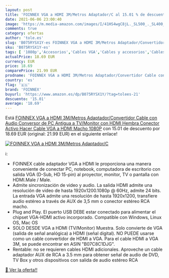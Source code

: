 ```yaml
---
layout: post
title: 'FOINNEX VGA a HDMI 3M/Metros Adaptador/C al 15.01 % de descuento'
date: 2021-06-06 23:00:40
image: 'https://m.media-amazon.com/images/I/41HS4wgC8jL._SL500_._SL400_.jpg'
comments: true
category: ofertas
author: 'tole.es'
slug: 'B075RYSX1Y-es FOINNEX VGA a HDMI 3M/Metros Adaptador/Convertidor Cable...'
sku: 'B075RYSX1Y-es'
tags: [ '1080p','Accesorios','Cables VGA','Cables y accesorios','Cables y conectores','Informática','foinnex', ]
actualPrice: 18.69 EUR
currency: EUR
price: 18.69
comparePrice: 21.99 EUR
prodname: 'FOINNEX VGA a HDMI 3M/Metros Adaptador/Convertidor Cable con Audio  Conversor de PC Antigua a TV/Monitor con HDMI Hembra Conector  Activo Hacer Cable VGA a HDMI Macho 1080P'
country: 'es'
flag: '🇪🇸'
brand: 'FOINNEX'
buyurl: 'https://www.amazon.es/dp/B075RYSX1Y/?tag=tolees-21'
descuento: '15.01'
average: '18.69'
---
```


Está [FOINNEX VGA a HDMI 3M/Metros Adaptador/Convertidor Cable con Audio  Conversor de PC Antigua a TV/Monitor con HDMI Hembra Conector  Activo Hacer Cable VGA a HDMI Macho 1080P](https://www.amazon.es/dp/B075RYSX1Y/?tag=tolees-21) con 15.01 de descuento por 18.69 EUR (original: 21.99 EUR) en el siguiente enlace!

[![FOINNEX VGA a HDMI 3M/Metros Adaptador/C](https://m.media-amazon.com/images/I/41HS4wgC8jL._SL500_._SL400_.jpg)](https://www.amazon.es/dp/B075RYSX1Y/?tag=tolees-21)

ℹ️:

- FOINNEX cable adaptador VGA a HDMI le proporciona una manera conveniente de conectar PC, notebook, computadora de escritorio con salida VGA (D-Sub, HD 15-pin) al proyector, monitor, TV o pantalla con HDMI.Male / Male.
- Admite sincronización de video y audio. La salida HDMI admite una resolución de video de hasta 1920x1200.1080p @ 60Hz, admite 24 bits. La entrada VGA admite una resolución de hasta 1920x1200, transfiere audio estéreo a través de AUX de 3,5 mm o conector estéreo RCA macho.
- Plug and Play. El puerto USB DEBE estar conectado para alimentar el chipset VGA-HDMI activo incorporado. Compatible con Windows, Linux OS, Mac OS
- SOLO DESDE VGA a HDMI (TV/Monitor) Muestra. Solo convierte de VGA (salida de señal analógica) a HDMI (señal digital). NO PUEDE usarse como un cable convertidor de HDMI a VGA. Para el cable HDMI a VGA 3M, se puede encontrar en ASIN "B07C8C1DJG".
- Rentable: no se requieren cables HDMI adicionales. Aproveche un cable adaptador AUX de RCA a 3.5 mm para obtener señal de audio de DVD, TV Box y otros dispositivos con salida de audio estéreo RCA

[🛒 Ver la oferta!!](https://www.amazon.es/dp/B075RYSX1Y/?tag=tolees-21)
